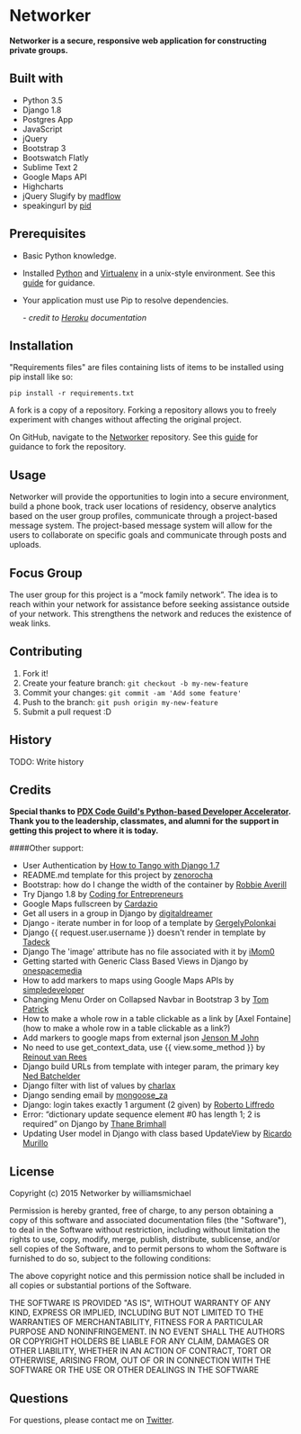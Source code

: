 # Networker

**Networker is a secure, responsive web application for constructing private groups.**

## Built with

* Python 3.5
* Django 1.8
* Postgres App
* JavaScript
* jQuery
* Bootstrap 3
* Bootswatch Flatly
* Sublime Text 2
* Google Maps API
* Highcharts
* jQuery Slugify by [madflow](https://github.com/madflow/jquery-slugify)
* speakingurl by [pid](https://github.com/madflow/jquery-slugify)

## Prerequisites

* Basic Python knowledge.
* Installed [Python](https://www.python.org) and [Virtualenv](https://github.com/kennethreitz/python-guide/blob/master/docs/dev/virtualenvs.rst) in a unix-style environment. See this [guide](http://docs.python-guide.org/en/latest/starting/install/osx/) for guidance.
* Your application must use Pip to resolve dependencies.

	*- credit to [Heroku](https://devcenter.heroku.com/articles/getting-started-with-python-o) documentation*


## Installation

"Requirements files" are files containing lists of items to be installed using pip install like so:

`pip install -r requirements.txt`

A fork is a copy of a repository. Forking a repository allows you to freely experiment with changes without affecting the original project. 

On GitHub, navigate to the [Networker](https://github.com/williamsmichael/networker) repository. See this [guide](https://help.github.com/articles/fork-a-repo/) for guidance to fork the repository.

## Usage

Networker will provide the opportunities to login into a secure environment, build a phone book, track user locations of residency, observe analytics based on the user group profiles, communicate through a project-based message system. The project-based message system will allow for the users to collaborate on specific goals and communicate through posts and uploads.

## Focus Group

The user group for this project is a “mock family network”. The idea is to reach within your network for assistance before seeking assistance outside of your network. This strengthens the network and reduces the existence of weak links.

## Contributing

1. Fork it!
2. Create your feature branch: `git checkout -b my-new-feature`
3. Commit your changes: `git commit -am 'Add some feature'`
4. Push to the branch: `git push origin my-new-feature`
5. Submit a pull request :D

## History

TODO: Write history

## Credits

**Special thanks to [PDX Code Guild's Python-based Developer Accelerator](https://pdxcodeguild.com). Thank you to the leadership, classmates, and alumni for the support in getting this project to where it is today.**

####Other support:
* User Authentication by [How to Tango with Django 1.7](http://www.tangowithdjango.com/book17/chapters/login.html)
* README.md template for this project by [zenorocha](https://gist.github.com/zenorocha/4526327)
* Bootstrap: how do I change the width of the container by [Robbie Averill](http://stackoverflow.com/questions/15884102/bootstrap-how-do-i-change-the-width-of-the-container)
* Try Django 1.8 by [Coding for Entrepreneurs](https://codingforentrepreneurs.com/projects/try-django-18/)
* Google Maps fullscreen by [Cardazio](http://stackoverflow.com/questions/12229988/google-maps-fullscreen)
* Get all users in a group in Django by [digitaldreamer](http://digitaldreamer.net/blog/2010/5/10/get-all-users-group-django/)
* Django - iterate number in for loop of a template by [GergelyPolonkai](http://stackoverflow.com/questions/11481499/django-iterate-number-in-for-loop-of-a-template)
* Django {{ request.user.username }} doesn't render in template by [Tadeck](http://stackoverflow.com/questions/10158871/django-1-4-request-user-username-doesnt-render-in-template)
* Django The 'image' attribute has no file associated with it by [iMom0](http://stackoverflow.com/questions/15322391/django-the-image-attribute-has-no-file-associated-with-it)
* Getting started with Generic Class Based Views in Django by [onespacemedia](http://www.onespacemedia.com/news/2014/feb/5/getting-started-generic-class-based-views-django/)
* How to add markers to maps using Google Maps APIs by [simpledeveloper](https://www.youtube.com/watch?v=tqEBJ_B0PFw)
* Changing Menu Order on Collapsed Navbar in Bootstrap 3 by [Tom Patrick](http://stackoverflow.com/questions/23875090/changing-menu-order-on-collapsed-navbar-in-bootstrap-3)
* How to make a whole row in a table clickable as a link by [Axel Fontaine](how to make a whole row in a table clickable as a link?)
* Add markers to google maps from external json [Jenson M John](http://stackoverflow.com/questions/21401774/add-markers-to-google-maps-from-external-json)
* No need to use get_context_data, use {{ view.some_method }} by [Reinout van Rees](http://reinout.vanrees.org/weblog/2014/05/19/context.html)
* Django build URLs from template with integer param, the primary key [Ned Batchelder](http://stackoverflow.com/questions/11149288/django-build-urls-from-template-with-integer-param-the-primary-key)
* Django filter with list of values by [charlax](http://stackoverflow.com/questions/9304908/django-filter-with-list-of-values)
* Django sending email by [mongoose_za](http://stackoverflow.com/questions/6914687/django-sending-email)
* Django: login takes exactly 1 argument (2 given) by [Roberto Liffredo](http://stackoverflow.com/questions/14111539/django-login-takes-exactly-1-argument-2-given)
* Error: “dictionary update sequence element #0 has length 1; 2 is required” on Django by [Thane Brimhall](http://stackoverflow.com/questions/17610732/error-dictionary-update-sequence-element-0-has-length-1-2-is-required-on-dj)
* Updating User model in Django with class based UpdateView by [Ricardo Murillo](http://stackoverflow.com/questions/6181041/updating-user-model-in-django-with-class-based-updateview)


## License

Copyright (c) 2015 Networker by williamsmichael

Permission is hereby granted, free of charge, to any person obtaining a copy
of this software and associated documentation files (the "Software"), to deal
in the Software without restriction, including without limitation the rights
to use, copy, modify, merge, publish, distribute, sublicense, and/or sell
copies of the Software, and to permit persons to whom the Software is
furnished to do so, subject to the following conditions:

The above copyright notice and this permission notice shall be included in
all copies or substantial portions of the Software.

THE SOFTWARE IS PROVIDED "AS IS", WITHOUT WARRANTY OF ANY KIND, EXPRESS OR
IMPLIED, INCLUDING BUT NOT LIMITED TO THE WARRANTIES OF MERCHANTABILITY,
FITNESS FOR A PARTICULAR PURPOSE AND NONINFRINGEMENT.  IN NO EVENT SHALL THE
AUTHORS OR COPYRIGHT HOLDERS BE LIABLE FOR ANY CLAIM, DAMAGES OR OTHER
LIABILITY, WHETHER IN AN ACTION OF CONTRACT, TORT OR OTHERWISE, ARISING FROM,
OUT OF OR IN CONNECTION WITH THE SOFTWARE OR THE USE OR OTHER DEALINGS IN
THE SOFTWARE

## Questions

For questions, please contact me on [Twitter](https://twitter.com/michael_mdw).
